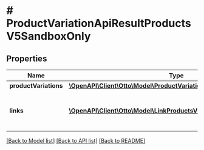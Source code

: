 # # ProductVariationApiResultProductsV5SandboxOnly

## Properties

Name | Type | Description | Notes
------------ | ------------- | ------------- | -------------
**productVariations** | [**\OpenAPI\Client\Otto\Model\ProductVariationProductsV5SandboxOnly[]**](ProductVariationProductsV5SandboxOnly.md) |  | [optional]
**links** | [**\OpenAPI\Client\Otto\Model\LinkProductsV5SandboxOnly[]**](LinkProductsV5SandboxOnly.md) | a list of links that can be used for pagination. | [optional]

[[Back to Model list]](../../README.md#models) [[Back to API list]](../../README.md#endpoints) [[Back to README]](../../README.md)
